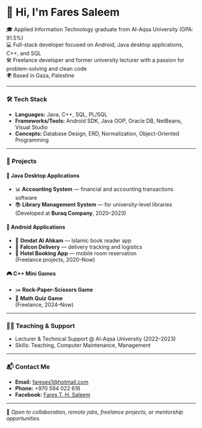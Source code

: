 # 👋 Hi, I'm Fares Saleem

🎓 Applied Information Technology graduate from Al-Aqsa University (GPA: 91.5%)  
💻 Full-stack developer focused on Android, Java desktop applications, C++, and SQL  
🛠️ Freelance developer and former university lecturer with a passion for problem-solving and clean code  
🌍 Based in Gaza, Palestine

---

### 🛠️ Tech Stack

- **Languages:** Java, C++, SQL, PL/SQL  
- **Frameworks/Tools:** Android SDK, Java OOP, Oracle DB, NetBeans, Visual Studio  
- **Concepts:** Database Design, ERD, Normalization, Object-Oriented Programming  

---

### 📂 Projects

#### 🔷 Java Desktop Applications
- 📊 **Accounting System** — financial and accounting transactions software  
- 📚 **Library Management System** — for university-level libraries  
(Developed at **Buraq Company**, 2020–2023)

#### 📱 Android Applications
- 📘 **Omdat Al Ahkam** — Islamic book reader app  
- 🛵 **Falcon Delivery** — delivery tracking and logistics  
- 🏨 **Hotel Booking App** — mobile room reservation  
(Freelance projects, 2020–Now)

#### 🎮 C++ Mini Games
- ✂️ **Rock-Paper-Scissors Game**  
- 🧠 **Math Quiz Game**  
(Freelance, 2024–Now)

---

### 🧑‍🏫 Teaching & Support
- Lecturer & Technical Support @ Al-Aqsa University (2022–2023)  
- Skills: Teaching, Computer Maintenance, Management

---

### 📬 Contact Me
- **Email:** fareses1@hotmail.com  
- **Phone:** +970 594 022 616  
- **Facebook:** [Fares T. H. Saleem](https://facebook.com)  

---

🔧 *Open to collaboration, remote jobs, freelance projects, or mentorship opportunities.*
